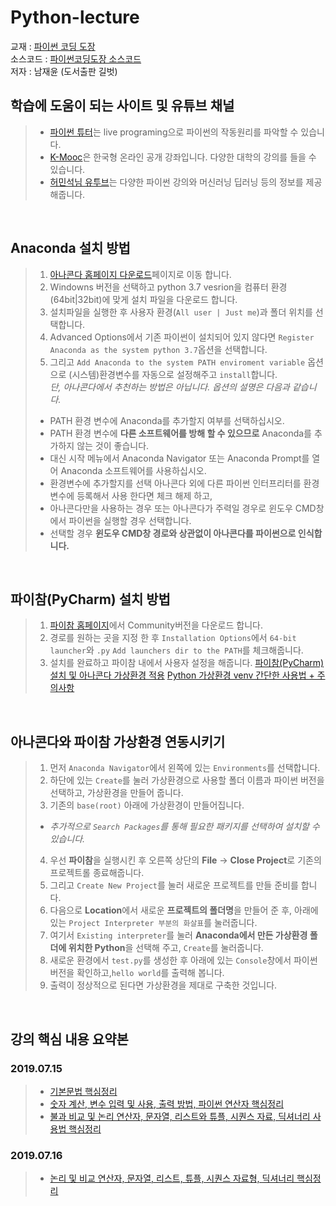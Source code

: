 ﻿# Python-lecture 

교재 : [파이썬 코딩 도장](https://dojang.io/course/view.php?id=7)  
소스코드 : [파이썬코딩도장 소스코드](https://github.com/namjaeyoon/python.dojang)  
저자 : 남재윤 (도서출판 길벗)  

## 학습에 도움이 되는 사이트 및 유튜브 채널
 > + [파이썬 튜터](http://pythontutor.com/live.html#mode=edit)는 live programing으로 파이썬의 작동원리를 파악할 수 있습니다.   
 > + [K-Mooc](http://www.kmooc.kr/)은 한국형 온라인 공개 강좌입니다. 다양한 대학의 강의를 들을 수 있습니다.  
 > + [허민석님 유투브](https://www.youtube.com/user/TheEasyoung/videos)는 다양한 파이썬 강의와 머신러닝 딥러닝 등의 정보를 제공해줍니다. 
 <br>
 
## Anaconda 설치 방법
 > 1. [아나콘다 홈페이지 다운로드](https://www.anaconda.com/distribution/)페이지로 이동 합니다.
 > 2. Windowns 버전을 선택하고 python 3.7 vesrion을 컴퓨터 환경(64bit|32bit)에 맞게 설치 파일을 다운로드 합니다. 
 > 3. 설치파일을 실행한 후 사용자 환경(`All user | Just me`)과 폴더 위치를 선택합니다.
 > 4. Advanced Options에서 기존 파이썬이 설치되어 있지 않다면 `Register Anaconda as the system python 3.7`옵션을 선택합니다.
 > 5. 그리고 `Add Anaconda to the system PATH enviroment variable` 옵션으로 (시스템)환경변수를 자동으로 설정해주고 `install`합니다.  
 > *단, 아나콘다에서 추천하는 방법은 아닙니다. 옵션의 설명은 다음과 같습니다.*
 > - PATH 환경 변수에 Anaconda를 추가할지 여부를 선택하십시오. 
 > - PATH 환경 변수에 **다른 소프트웨어를 방해 할 수 있으므로** Anaconda를 추가하지 않는 것이 좋습니다. 
 > - 대신 시작 메뉴에서 Anaconda Navigator 또는 Anaconda Prompt를 열어 Anaconda 소프트웨어를 사용하십시오.
 > - 환경변수에 추가할지를 선택 아나콘다 외에 다른 파이썬 인터프리터를 환경변수에 등록해서 사용 한다면 체크 해제 하고,
 > - 아나콘다만을 사용하는 경우 또는 아나콘다가 주력일 경우로 윈도우 CMD창에서 파이썬을 실행할 경우 선택합니다. 
 > - 선택할 경우 **윈도우 CMD창 경로와 상관없이 아나콘다를 파이썬으로 인식합니다.** 
 <br>
 
## 파이참(PyCharm) 설치 방법
 > 1. [파이참 홈페이지](https://www.jetbrains.com/pycharm/download/#section=windows)에서 Community버전을 다운로드 합니다.
 > 2. 경로를 원하는 곳을 지정 한 후 `Installation Options`에서 `64-bit launcher`와 `.py` `Add launchers dir to the PATH`를 체크해줍니다.
 > 3. 설치를 완료하고 파이참 내에서 사용자 설정을 해줍니다. 
 > [파이참(PyCharm) 설치 및 아나콘다 가상환경 적용](https://bradbury.tistory.com/63)
 > [Python 가상환경 venv 간단한 사용법 + 주의사항](https://seolin.tistory.com/96)
 <br>
 
## 아나콘다와 파이참 가상환경 연동시키기
 > 1. 먼저 `Anaconda Navigator`에서 왼쪽에 있는 `Environments`를 선택합니다. 
 > 2. 하단에 있는 `Create`를 눌러 가상환경으로 사용할 폴더 이름과 파이썬 버전을 선택하고, 가상환경을 만들어 줍니다.
 > 3. 기존의 `base(root)` 아래에 가상환경이 만들어집니다.
 > + *추가적으로 `Search Packages`를 통해 필요한 패키지를 선택하여 설치할 수 있습니다.*
 > 4. 우선 **파이참**을 실행시킨 후 오른쪽 상단의 **File** -> **Close Project**로 기존의 프로젝트롤 종료해줍니다.
 > 5. 그리고 `Create New Project`를 눌러 새로운 프로젝트를 만들 준비를 합니다.
 > 6. 다음으로 **Location**에서 새로운 **프로젝트의 폴더명**을 만들어 준 후, 아래에 있는 `Project Interpreter 부분의 화살표`를 눌러줍니다.
 > 7. 여기서 `Existing interpreter`를 눌러 **Anaconda에서 만든 가상환경 폴더에 위치한 Python**을 선택해 주고, `Create`를 눌러줍니다.
 > 8. 새로운 환경에서 `test.py`를 생성한 후 아래에 있는 `Console`창에서 파이썬 버전을 확인하고,`hello world`를 출력해 봅니다.
 > 9. 출력이 정상적으로 된다면 가상환경을 제대로 구축한 것입니다. 
<br>

## 강의 핵심 내용 요약본   
### **2019.07.15**  
 > - [기본문법 핵심정리](https://dojang.io/mod/page/view.php?id=2168)  
 > - [숫자 계산, 변수 입력 및 사용, 출력 방법, 파이썬 연산자 핵심정리](https://dojang.io/mod/page/view.php?id=2189)
 > - [불과 비교 및 논리 연산자, 문자열, 리스트와 튜플, 시퀀스 자료, 딕셔너리 사용법 핵심정리](https://dojang.io/mod/page/view.php?id=2218)

### **2019.07.16**
 > - [논리 및 비교 연산자, 문자열, 리스트, 튜플, 시퀀스 자료형, 딕셔너리 핵심정리](https://dojang.io/mod/page/view.php?id=2218) 
